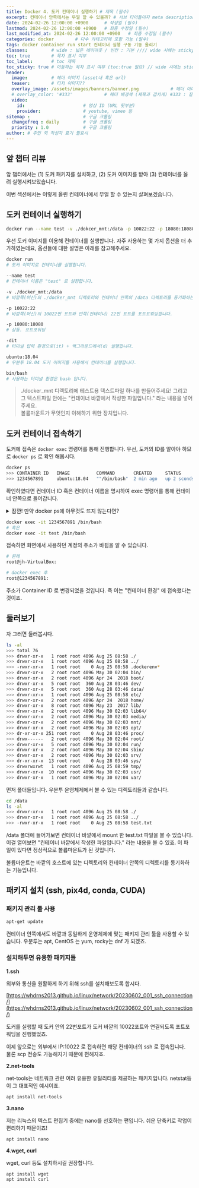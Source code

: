 ```yaml
---
title: Docker 4. 도커 컨테이너 실행하기 # 제목 (필수)
excerpt: 컨테이너 안쪽에서는 무얼 할 수 있을까? # 서브 타이틀이자 meta description (필수)
date: 2024-02-26 12:00:00 +0900      # 작성일 (필수)
lastmod: 2024-02-26 12:00:00 +0900   # 최종 수정일 (필수)
last_modified_at: 2024-02-26 12:00:00 +0900   # 최종 수정일 (필수)
categories: docker        # 다수 카테고리에 포함 가능 (필수)
tags: docker container run start 컨테이너 실행 구동 기동 올리기
classes:         # wide : 넓은 레이아웃 / 빈칸 : 기본 //// wide 시에는 sticky toc 불가
toc: true        # 목차 표시 여부
toc_label:       # toc 제목
toc_sticky: true # 이동하는 목차 표시 여부 (toc:true 필요) // wide 시에는 sticky toc 불가
header: 
  image:         # 헤더 이미지 (asset내 혹은 url)
  teaser:        # 티저 이미지??
  overlay_image: /assets/images/banners/banner.png            # 헤더 이미지 (제목과 겹치게)
  # overlay_color: '#333'            # 헤더 배경색 (제목과 겹치게) #333 : 짙은 회색 (필수)
  video:
    id:                      # 영상 ID (URL 뒷부분)
    provider:                # youtube, vimeo 등
sitemap :                    # 구글 크롤링
  changefreq : daily         # 구글 크롤링
  priority : 1.0             # 구글 크롤링
author: # 주인 외 작성자 표기 필요시
---
```

<!--postNo: 20240226_001-->



## 앞 챕터 리뷰

앞 챕터에서는 (1) 도커 패키지를 설치하고, (2) 도커 이미지를 받아 (3) 컨테이너를 올려 실행시켜보았습니다.

이번 섹션에서는 이렇게 올린 컨테이너에서 무얼 할 수 있는지 살펴보겠습니다.


## 도커 컨테이너 실행하기

```bash
docker run --name test -v ./dokcer_mnt:/data -p 10022:22 -p 18080:18080 -dit ubuntu:18.04 /bin/bash
```

우선 도커 이미지를 이용해 컨테이너를 실행합니다. 자주 사용하는 몇 가지 옵션을 더 추가하였는데요, 옵션들에 대한 설명은 아래를 참고해주세요.

```bash
docker run
# 도커 이미지로 컨테이너를 실행합니다.

--name test
# 컨테이너 이름은 "test" 로 설정합니다.

-v ./docker_mnt:/data
# 바깥쪽(머신)의 ./docker_mnt 디렉토리와 컨테이너 안쪽의 /data 디렉토리를 동기화하는볼륨 마운트를 합니다.

-p 10022:22
# 바깥쪽(머신)의 10022번 포트와 안쪽(컨테이너) 22번 포트를 포트포워딩합니다.

-p 18080:18080
# 상동. 포트포워딩

-dit
# 터미널 입력 환경으로(it) + 백그라운드에서(d) 실행합니다.

ubuntu:18.04
# 우분투 18.04 도커 이미지를 사용해서 컨테이너를 실행합니다.

bin/bash
# 사용하는 터미널 환경은 bash 입니다.
```

> ./docker_mnt 디렉토리에 테스트용 텍스트파일 하나를 만들어주세요! 그리고 그 텍스트파일 안에는 "컨테이너 바깥에서 작성한 파일입니다." 라는 내용을 넣어주세요.  
> 볼륨마운트가 무엇인지 이해하기 위한 장치입니다.  

## 도커 컨테이너 접속하기

도커에 접속은 `docker exec` 명령어를 통해 진행합니다. 우선, 도커의 ID를 알아야 하므로 `docker ps` 로 확인 해봅시다.

```bash
docker ps
>>> CONTAINER ID   IMAGE          COMMAND       CREATED     STATUS      PORTS      NAMES
>>> 1234567891     ubuntu:18.04   ""/bin/bash"  2 min ago   up 2 sconds 0.0....    test
```

확인하였다면 컨테이너 ID 혹은 컨테이너 이름을 명시하여 exec 명령어를 통해 컨테이너 안쪽으로 들어갑니다.  

<details>
<summary> 잠깐! 만약 docker ps에 아무것도 뜨지 않는다면? </summary>
<div markdown='1'>
분명 도커를 실행했었는데 docker ps에 아무것도 뜨지 않는다?  
도커가 exited 되어있을 수 있음.  

종료된 도커를 조회한 뒤, 해당 도커를 재실행하는 명령어는 아래와 같습니다.  

```bash
docker ps -a
>>> 모든 컨테이너 조회 (종료된 컨테이너도)

docker restart 컨테이너ID
>>> 종료(exited)된 컨테이너를 재실행
```

이는 컴퓨터를 종료했다가 재시작하는 것과 동일하게 보면 됩니다.

컨테이너가 실행되지 않았을 경우에는 위와 같이 재실행 하거나
혹은 `docker logs <컨테이너이름 혹은 ID>` 명령어를 통해 실행이 안되는 원인을 확인하시기 바랍니다.  

</div>
</details>

```bash
docker exec -it 1234567891 /bin/bash
# 혹은
docker exec -it test /bin/bash
```

접속하면 화면에서 사용하던 계정의 주소가 바뀜을 알 수 있습니다.

```bash
# 원래
root@jh-VirtualBox:

# docker exec 후
root@1234567891:
```

주소가 Container ID 로 변경되었을 것입니다. 즉 이는 "컨테이너 환경" 에 접속했다는 것이죠.  

## 둘러보기

자 그러면 둘러봅시다.  

```bash
ls -al
>>> total 76
>>> drwxr-xr-x   1 root root 4096 Aug 25 08:58 ./
>>> drwxr-xr-x   1 root root 4096 Aug 25 08:58 ../
>>> -rwxr-xr-x   1 root root    0 Aug 25 08:58 .dockerenv*
>>> drwxr-xr-x   2 root root 4096 May 30 02:04 bin/
>>> drwxr-xr-x   2 root root 4096 Apr 24  2018 boot/
>>> drwxr-xr-x   5 root root  360 Aug 28 03:46 dev/
>>> drwxr-xr-x   5 root root  360 Aug 28 03:46 data/
>>> drwxr-xr-x   1 root root 4096 Aug 25 08:58 etc/
>>> drwxr-xr-x   2 root root 4096 Apr 24  2018 home/
>>> drwxr-xr-x   8 root root 4096 May 23  2017 lib/
>>> drwxr-xr-x   2 root root 4096 May 30 02:03 lib64/
>>> drwxr-xr-x   2 root root 4096 May 30 02:03 media/
>>> drwxr-xr-x   2 root root 4096 May 30 02:03 mnt/
>>> drwxr-xr-x   2 root root 4096 May 30 02:03 opt/
>>> dr-xr-xr-x 251 root root    0 Aug 28 03:46 proc/
>>> drwx------   2 root root 4096 May 30 02:04 root/
>>> drwxr-xr-x   5 root root 4096 May 30 02:04 run/
>>> drwxr-xr-x   2 root root 4096 May 30 02:04 sbin/
>>> drwxr-xr-x   2 root root 4096 May 30 02:03 srv/
>>> dr-xr-xr-x  13 root root    0 Aug 28 03:46 sys/
>>> drwxrwxrwt   1 root root 4096 Aug 25 08:59 tmp/
>>> drwxr-xr-x  10 root root 4096 May 30 02:03 usr/
>>> drwxr-xr-x   1 root root 4096 May 30 02:04 var/
```

먼저 폴더들입니다. 우분투 운영체제에서 볼 수 있는 디렉토리들과 같습니다.  

```bash
cd /data
ls -al
>>> drwxr-xr-x   1 root root 4096 Aug 25 08:58 ./
>>> drwxr-xr-x   1 root root 4096 Aug 25 08:58 ../
>>> -rwxr-xr-x   1 root root    0 Aug 25 08:58 test.txt
```

/data 폴더에 들어가보면 컨테이너 바깥에서 mount 한 test.txt 파일을 볼 수 있습니다. 이걸 열어보면 "컨테이너 바깥에서 작성한 파일입니다." 라는 내용을 볼 수 있죠. 이 파일이 있다면 정상적으로 볼륨마운트가 된 것입니다.  

볼륨마운트는 바깥의 호스트에 있는 디렉토리와 컨테이너 안쪽의 디렉토리를 동기화하는 기능입니다.  

## 패키지 설치 (ssh, pix4d, conda, CUDA)

### 패키지 관리 툴 사용

```bash
apt-get update
```

컨테이너 안쪽에서도 바깥과 동일하게 운영체제에 맞는 패키지 관리 툴을 사용할 수 있습니다. 우분투는 apt, CentOS 는 yum, rocky는 dnf 가 되겠죠.


### 설치해두면 유용한 패키지들  

**1.ssh**  

외부와 통신을 원활하게 하기 위해 ssh를 설치해보도록 합시다.  

[https://whdrns2013.github.io/linux/network/20230602_001_ssh_connection/](https://whdrns2013.github.io/linux/network/20230602_001_ssh_connection/)  

도커를 실행할 때 도커 안의 22번포트가 도커 바깥의 10022포트와 연결되도록 포트포워딩을 진행했었죠.

이제 앞으로는 외부에서 IP:10022 로 접속하면 해당 컨테이너의 ssh 로 접속됩니다.  
물론 scp 전송도 가능해지기 때문에 편해지죠.  

**2.net-tools**  

net-tools는 네트워크 관련 여러 유용한 유틸리티를 제공하는 패키지입니다. netstat등이 그 대표적인 예시이죠.  

```bash
apt install net-tools
```

**3.nano**  

저는 리눅스의 텍스트 편집기 중에는 nano를 선호하는 편입니다. 쉬운 단축키로 작업이 편리하기 때문이죠!  

```bash
apt install nano
```

**4.wget, curl**  

wget, curl 등도 설치하시길 권장합니다.  

```bash
apt install wget
apt install curl
```

